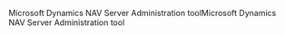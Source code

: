 <span data-ttu-id="6447f-101">Microsoft Dynamics NAV Server Administration tool</span><span class="sxs-lookup"><span data-stu-id="6447f-101">Microsoft Dynamics NAV Server Administration tool</span></span>
